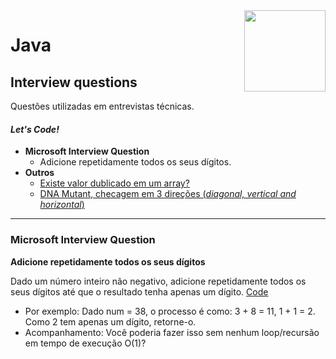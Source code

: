 <img src="https://i.ibb.co/M6nBBb0/mascote.png" align="right" width="130">

# Java

## Interview questions

Questões utilizadas em entrevistas técnicas.

#### _Let's Code!_

- **Microsoft Interview Question**
    - Adicione repetidamente todos os seus dígitos.
- **Outros**
    - [Existe valor dublicado em um array?](./ContemDuplicado.java)
    - [DNA Mutant, checagem em 3 direções (_diagonal, vertical and horizontal_)](./MutantDNA.java)

---- 

### Microsoft Interview Question

**Adicione repetidamente todos os seus dígitos**

Dado um número inteiro não negativo, adicione repetidamente todos os seus dígitos até que o resultado tenha apenas um
dígito. [Code](./SumDigits.java)

- Por exemplo: Dado num = 38, o processo é como: 3 + 8 = 11, 1 + 1 = 2. Como 2 tem apenas um dígito, retorne-o.
- Acompanhamento: Você poderia fazer isso sem nenhum loop/recursão em tempo de execução O(1)?